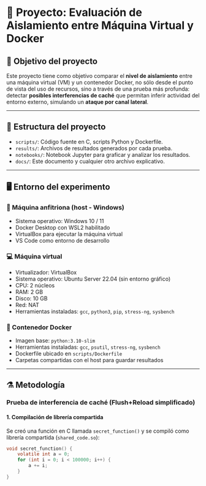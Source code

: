 # 🧪 Proyecto: Evaluación de Aislamiento entre Máquina Virtual y Docker

## 🎯 Objetivo del proyecto

Este proyecto tiene como objetivo comparar el **nivel de aislamiento** entre una máquina virtual (VM) y un contenedor Docker, no sólo desde el punto de vista del uso de recursos, sino a través de una prueba más profunda: detectar **posibles interferencias de caché** que permitan inferir actividad del entorno externo, simulando un **ataque por canal lateral**.

---

## 🧱 Estructura del proyecto

- `scripts/`: Código fuente en C, scripts Python y Dockerfile.
- `results/`: Archivos de resultados generados por cada prueba.
- `notebooks/`: Notebook Jupyter para graficar y analizar los resultados.
- `docs/`: Este documento y cualquier otro archivo explicativo.

---

## 🖥️ Entorno del experimento

### 🧰 Máquina anfitriona (host - Windows)

- Sistema operativo: Windows 10 / 11
- Docker Desktop con WSL2 habilitado
- VirtualBox para ejecutar la máquina virtual
- VS Code como entorno de desarrollo

### 💻 Máquina virtual

- Virtualizador: VirtualBox
- Sistema operativo: Ubuntu Server 22.04 (sin entorno gráfico)
- CPU: 2 núcleos
- RAM: 2 GB
- Disco: 10 GB
- Red: NAT
- Herramientas instaladas: `gcc`, `python3`, `pip`, `stress-ng`, `sysbench`

### 🐳 Contenedor Docker

- Imagen base: `python:3.10-slim`
- Herramientas instaladas: `gcc`, `psutil`, `stress-ng`, `sysbench`
- Dockerfile ubicado en `scripts/Dockerfile`
- Carpetas compartidas con el host para guardar resultados

---

## ⚗️ Metodología

### Prueba de interferencia de caché (Flush+Reload simplificado)

#### 1. Compilación de librería compartida

Se creó una función en C llamada `secret_function()` y se compiló como librería compartida (`shared_code.so`):

```c
void secret_function() {
    volatile int a = 0;
    for (int i = 0; i < 100000; i++) {
        a += i;
    }
}
